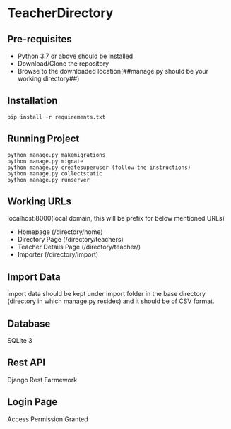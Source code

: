 # TeacherDirectory

## Pre-requisites 
- Python 3.7 or above should be installed
- Download/Clone the repository 
- Browse to the downloaded location(##manage.py should be your working directory##)

## Installation
```
pip install -r requirements.txt
```

## Running Project
```
python manage.py makemigrations
python manage.py migrate
python manage.py createsuperuser (follow the instructions)
python manage.py collectstatic
python manage.py runserver
```

## Working URLs

localhost:8000(local domain, this will be prefix for below mentioned URLs)
- Homepage (/directory/home)
- Directory Page (/directory/teachers)
- Teacher Details Page (/directory/teacher/<emailid>)
- Importer (/directory/import)
  
## Import Data

import data should be kept under import folder in the base directory (directory in which manage.py resides) and it should be of CSV format.

## Database

SQLite 3

## Rest API

Django Rest Farmework

## Login Page

Access Permission Granted

